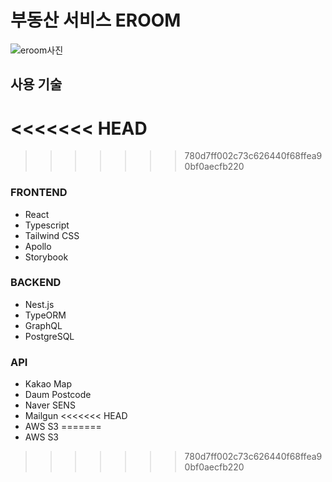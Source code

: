 # 부동산 서비스 EROOM

![eroom사진](https://user-images.githubusercontent.com/62538580/118592040-439f4200-b7e0-11eb-80db-c635a9f856c8.png)


## 사용 기술

<<<<<<< HEAD
=======

>>>>>>> 780d7ff002c73c626440f68ffea90bf0aecfb220
### FRONTEND
* React
* Typescript
* Tailwind CSS
* Apollo
* Storybook

### BACKEND
* Nest.js
* TypeORM
* GraphQL
* PostgreSQL

### API
* Kakao Map
* Daum Postcode
* Naver SENS
* Mailgun
<<<<<<< HEAD
* AWS S3
=======
* AWS S3
>>>>>>> 780d7ff002c73c626440f68ffea90bf0aecfb220
